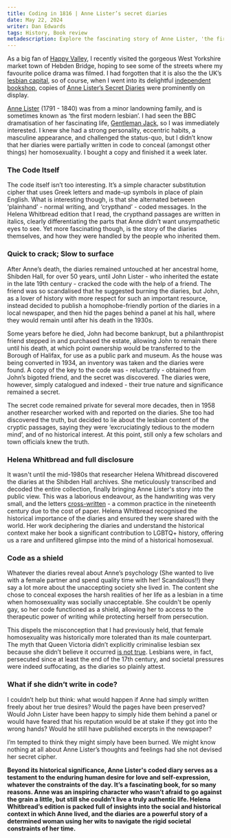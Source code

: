 ```yaml
---
title: Coding in 1816 | Anne Lister’s secret diaries
date: May 22, 2024
writer: Dan Edwards
tags: History, Book review
metadescription: Explore the fascinating story of Anne Lister, 'the first modern lesbian,' and her coded diaries. Discover how her secret writings, cracked after decades, reveal a hidden life of love and defiance in 19th-century England. This blog delves into the history and significance of Lister's diaries, their rediscovery, and their impact on LGBTQ+ history.
---
```


As a big fan of [Happy Valley](https://www.metacritic.com/tv/happy-valley/), I recently visited the gorgeous West Yorkshire market town of Hebden Bridge, hoping to see some of the streets where my favourite police drama was filmed. I had forgotten that it is also the the UK’s [lesbian capital](https://www.bbc.co.uk/news/magazine-16962898), so of course, when I went into its delightful [independent bookshop](https://bookcasehebden.wordpress.com/), copies of [Anne Lister’s Secret Diaries](https://www.amazon.co.uk/Secret-Diaries-Lister-Virago-Classics/dp/1844087190) were prominently on display.

[Anne Lister](https://en.wikipedia.org/wiki/Anne_Lister) (1791 - 1840) was from a minor landowning family, and is sometimes known as ‘the first modern lesbian’. I had seen the BBC dramatisation of her fascinating life, [Gentleman Jack](https://www.metacritic.com/tv/gentleman-jack/), so I was immediately interested. I knew she had a strong personality, eccentric habits, a masculine appearance, and challenged the status-quo, but I didn’t know that her diaries were partially written in code to conceal (amongst other things) her homosexuality. I bought a copy and finished it a week later.

### The Code Itself

The code itself isn’t too interesting. It’s a simple character substitution cipher that uses Greek letters and made-up symbols in place of plain English. What is interesting though, is that she alternated between ‘plainhand’ - normal writing, and ‘crypthand’ - coded messages. In the Helena Whitbread edition that I read, the crypthand passages are written in italics, clearly differentiating the parts that Anne didn’t want unsympathetic eyes to see. Yet more fascinating though, is the story of the diaries themselves, and how they were handled by the people who inherited them.

### Quick to crack; Slow to surface

After Anne’s death, the diaries remained untouched at her ancestral home, Shibden Hall, for over 50 years, until John Lister - who inherited the estate in the late 19th century - cracked the code with the help of a friend. The friend was so scandalised that he suggested burning the diaries, but John, as a lover of history with more respect for such an important resource, instead decided to publish a homophobe-friendly portion of the diaries in a local newspaper, and then hid the pages behind a panel at his hall, where they would remain until after his death in the 1930s.

Some years before he died, John had become bankrupt, but a philanthropist friend stepped in and purchased the estate, allowing John to remain there until his death, at which point ownership would be transferred to the Borough of Halifax, for use as a public park and museum. As the house was being converted in 1934, an inventory was taken and the diaries were found. A copy of the key to the code was - reluctantly - obtained from John’s bigoted friend, and the secret was discovered. The diaries were, however, simply catalogued and indexed - their true nature and significance remained a secret.

The secret code remained private for several more decades, then in 1958 another researcher worked with and reported on the diaries. She too had discovered the truth, but decided to lie about the lesbian content of the cryptic passages, saying they were ‘excruciatingly tedious to the modern mind’, and of no historical interest. At this point, still only a few scholars and town officials knew the truth.

### Helena Whitbread and full disclosure

It wasn't until the mid-1980s that researcher Helena Whitbread discovered the diaries at the Shibden Hall archives. She meticulously transcribed and decoded the entire collection, finally bringing Anne Lister's story into the public view. This was a laborious endeavour, as the handwriting was very small, and the letters [cross-written](https://www.janeaustensummer.org/post/caught-in-the-cross-writing) - a common practice in the nineteenth century due to the cost of paper. Helena Whitbread recognised the historical importance of the diaries and ensured they were shared with the world. Her work deciphering the diaries and understand the historical context make her book a significant contribution to LGBTQ+ history, offering us a rare and unfiltered glimpse into the mind of a historical homosexual.

### Code as a shield

Whatever the diaries reveal about Anne’s psychology (She wanted to live with a female partner and spend quality time with her! Scandalous!!) they say a lot more about the unaccepting society she lived in. The content she chose to conceal exposes the harsh realities of her life as a lesbian in a time when homosexuality was socially unacceptable. She couldn't be openly gay, so her code functioned as a shield, allowing her to access to the therapeutic power of writing while protecting herself from persecution.

This dispels the misconception that I had previously held, that female homosexuality was historically more tolerated than its male counterpart. The myth that Queen Victoria didn’t explicitly criminalise lesbian sex because she didn’t believe it occurred [is not true](https://www.open.edu/openlearn/society-politics-law/law/lesbianism-and-the-criminal-law-england-and-wales). Lesbians were, in fact, persecuted since at least the end of the 17th century, and societal pressures were indeed suffocating, as the diaries so plainly attest.

### What if she didn’t write in code?

I couldn’t help but think: what would happen if Anne had simply written freely about her true desires? Would the pages have been preserved? Would John Lister have been happy to simply hide them behind a panel or would have feared that his reputation would be at stake if they got into the wrong hands? Would he still have published excerpts in the newspaper?

I’m tempted to think they might simply have been burned. We might know nothing at all about Anne Lister’s thoughts and feelings had she not devised her secret cipher.

**Beyond its historical significance, Anne Lister's coded diary serves as a testament to the enduring human desire for love and self-expression, whatever the constraints of the day. It’s a fascinating book, for so many reasons. Anne was an inspiring character who wasn’t afraid to go against the grain a little, but still she couldn’t live a truly authentic life. Helena Whitbread’s edition is packed full of insights into the social and historical context in which Anne lived, and the diaries are a powerful story of a determined woman using her wits to navigate the rigid societal constraints of her time.**
